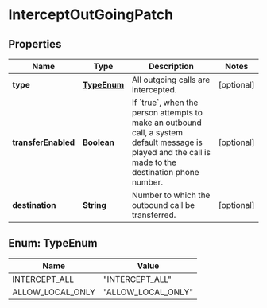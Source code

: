 

# InterceptOutGoingPatch


## Properties

| Name | Type | Description | Notes |
|------------ | ------------- | ------------- | -------------|
|**type** | [**TypeEnum**](#TypeEnum) | All outgoing calls are intercepted. |  [optional] |
|**transferEnabled** | **Boolean** | If &#x60;true&#x60;, when the person attempts to make an outbound call, a system default message is played and the call is made to the destination phone number. |  [optional] |
|**destination** | **String** | Number to which the outbound call be transferred. |  [optional] |



## Enum: TypeEnum

| Name | Value |
|---- | -----|
| INTERCEPT_ALL | &quot;INTERCEPT_ALL&quot; |
| ALLOW_LOCAL_ONLY | &quot;ALLOW_LOCAL_ONLY&quot; |




